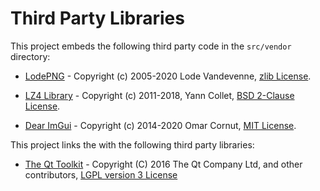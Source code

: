Third Party Libraries
=====================

This project embeds the following third party code in the `src/vendor`
directory:

 * [LodePNG](http://lodev.org/lodepng/) -
   Copyright (c) 2005-2020 Lode Vandevenne,
   [zlib License](https://github.com/lvandeve/lodepng/blob/master/LICENSE).

 * [LZ4 Library](https://lz4.github.io/lz4/) -
   Copyright (c) 2011-2018, Yann Collet,
   [BSD 2-Clause License](https://github.com/lz4/lz4/blob/master/lib/LICENSE).

 * [Dear ImGui](https://github.com/ocornut/imgui) -
   Copyright (c) 2014-2020 Omar Cornut,
   [MIT License](https://github.com/ocornut/imgui/blob/master/LICENSE.txt).


This project links the with the following third party libraries:

 * [The Qt Toolkit](https://www.qt.io/) -
   Copyright (C) 2016 The Qt Company Ltd, and other contributors,
   [LGPL version 3 License](https://doc.qt.io/qt-5/lgpl.html)

